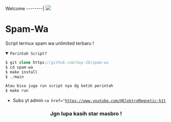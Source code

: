 Welcome
--------|
![](https://media.tenor.com/iVCiM9W7cvYAAAAd/welcome.gif)

# Spam-Wa
Script termux spam wa unlimited terbaru !

<details open><summary><code>Perintah Script?</code></summary>

```php
$ git clone https://github.com/Sxp-ID/spam-wa
$ cd spam-wa
$ make install
$ ./main

Atau bisa juga run script nya dg ketik perintah
$ make run
```
</details>

- Subs yt admin <code><a href="https://www.youtube.com/@ElektroMagnetic-h1t</a></code>
<div align="center">

### Jgn lupa kasih star masbro !
</div>
